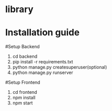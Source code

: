# library

# Installation guide

#Setup Backend
1. cd backend
2. pip install -r requirements.txt
3. python manage.py createsuperuser(optional)
4. python manage.py runserver

#Setup Frontend

1. cd frontend
2. npm install
3. npm start